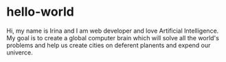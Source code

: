 # hello-world

Hi, my name is Irina and I am web developer and love Artificial Intelligence. My goal is to create a global computer brain which will solve all the world's problems and help us create cities on deferent planents and expend our univerce. 
